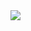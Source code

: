 <a href="https://azuredeploy.net/?repository=https://github.com/EnzoDero/AzureDeployDomain/blob/master/azuredeploy.json" target="_blank">
<img src="https://azurecomcdn.azureedge.net/mediahandler/acomblog/media/Default/blog/deploybutton.png"/>
</a>
